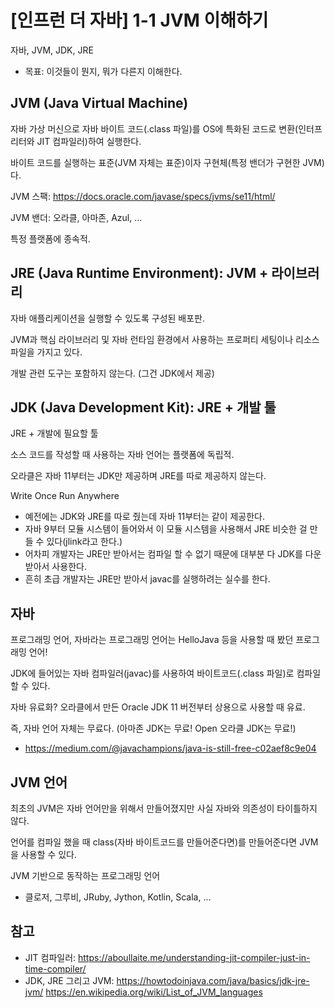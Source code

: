 [인프런 더 자바] 1-1 JVM 이해하기
=============================================

자바, JVM, JDK, JRE
- 목표: 이것들이 뭔지, 뭐가 다른지 이해한다.

## JVM (Java Virtual Machine)
자바 가상 머신으로 자바 바이트 코드(.class 파일)를 OS에 특화된 코드로 변환(인터프리터와 JIT 컴파일러)하여 실행한다.

바이트 코드를 실행하는 표준(JVM 자체는 표준)이자 구현체(특정 밴더가 구현한 JVM)다.

JVM 스팩: https://docs.oracle.com/javase/specs/jvms/se11/html/

JVM 밴더: 오라클, 아마존, Azul, ...

특정 플랫폼에 종속적.

## JRE (Java Runtime Environment): JVM + 라이브러리
자바 애플리케이션을 실행할 수 있도록 구성된 배포판.

JVM과 핵심 라이브러리 및 자바 런타임 환경에서 사용하는 프로퍼티 세팅이나 리소스 파일을 가지고 있다.

개발 관련 도구는 포함하지 않는다. (그건 JDK에서 제공)

## JDK (Java Development Kit): JRE + 개발 툴
JRE + 개발에 필요할 툴

소스 코드를 작성할 때 사용하는 자바 언어는 플랫폼에 독립적.

오라클은 자바 11부터는 JDK만 제공하며 JRE를 따로 제공하지 않는다.

Write Once Run Anywhere

* 예전에는 JDK와 JRE를 따로 줬는데 자바 11부터는 같이 제공한다.
* 자바 9부터 모듈 시스템이 들어와서 이 모듈 시스템을 사용해서 JRE 비슷한 걸 만들 수 있다(jlink라고 한다.)
* 어차피 개발자는 JRE만 받아서는 컴파일 할 수 없기 때문에 대부분 다 JDK를 다운받아서 사용한다.
* 흔히 초급 개발자는 JRE만 받아서 javac를 실행하려는 실수를 한다. 

## 자바
프로그래밍 언어, 자바라는 프로그래밍 언어는 HelloJava 등을 사용할 때 봤던 프로그래밍 언어!

JDK에 들어있는 자바 컴파일러(javac)를 사용하여 바이트코드(.class 파일)로 컴파일 할 수 있다.

자바 유료화? 오라클에서 만든 Oracle JDK 11 버전부터 상용으로 사용할 때 유료.

즉, 자바 언어 자체는 무료다. (아마존 JDK는 무료! Open 오라클 JDK는 무료!)
- https://medium.com/@javachampions/java-is-still-free-c02aef8c9e04



## JVM 언어
최초의 JVM은 자바 언어만을 위해서 만들어졌지만 사실 자바와 의존성이 타이틀하지 않다. 

언어를 컴파일 했을 때 class(자바 바이트코드를 만들어준다면)를 만들어준다면 JVM을 사용할 수 있다.

JVM 기반으로 동작하는 프로그래밍 언어
- 클로저, 그루비, JRuby, Jython, Kotlin, Scala, ...

## 참고
- JIT 컴파일러: https://aboullaite.me/understanding-jit-compiler-just-in-time-compiler/
- JDK, JRE 그리고 JVM: https://howtodoinjava.com/java/basics/jdk-jre-jvm/
https://en.wikipedia.org/wiki/List_of_JVM_languages


